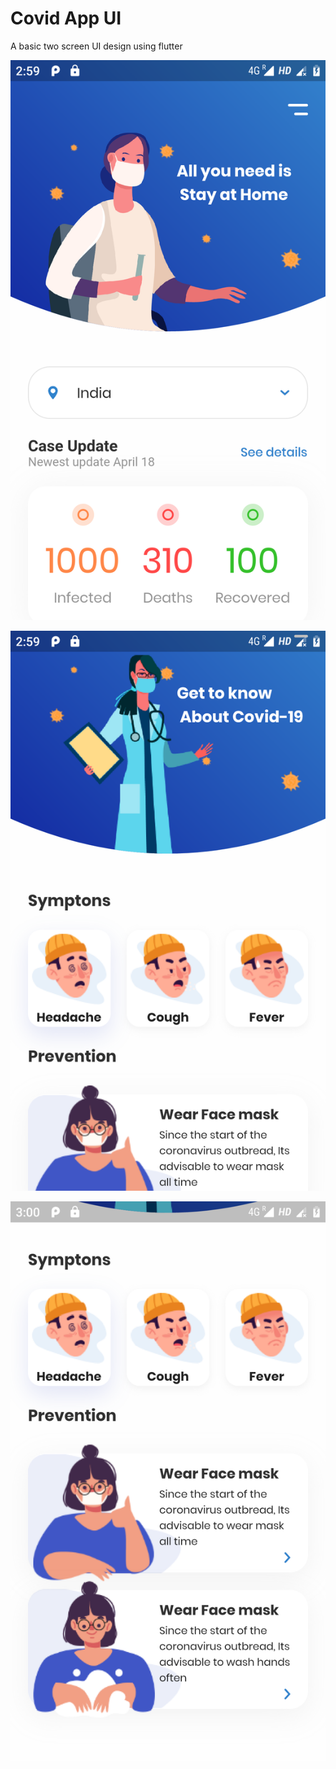 # Covid App UI

A basic two screen UI design using flutter



![alt tag](https://github.com/rahul-connect/covid_app_ui/blob/master/screenshots/image1.png?raw=true)

![alt tag](https://github.com/rahul-connect/covid_app_ui/blob/master/screenshots/image2.png?raw=true)

![alt tag](https://github.com/rahul-connect/covid_app_ui/blob/master/screenshots/image3.png?raw=true)
